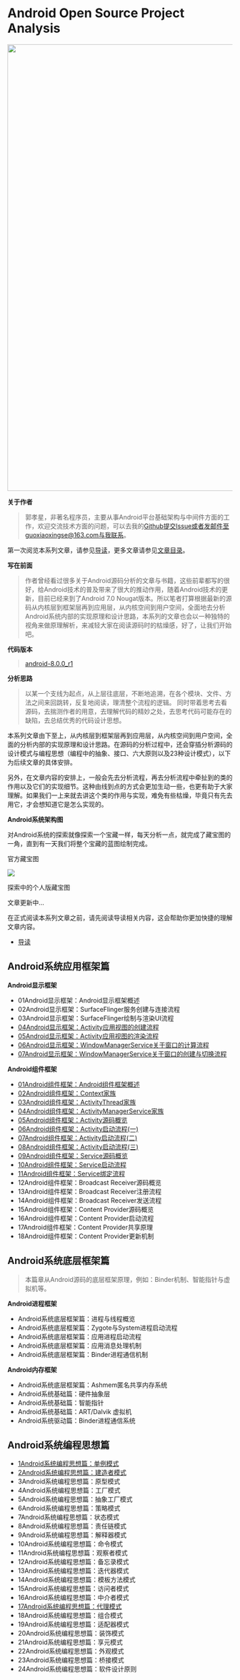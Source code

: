 # Android Open Source Project Analysis

<img src="https://github.com/guoxiaoxing/android-framework-source-code-analysis/raw/master/art/android_logo.jpg" width="1000"/>

**关于作者**

>郭孝星，非著名程序员，主要从事Android平台基础架构与中间件方面的工作，欢迎交流技术方面的问题，可以去我的[Github](https://github.com/guoxiaoxing)提交Issue或者发邮件至guoxiaoxingse@163.com与我联系。

第一次阅览本系列文章，请参见[导读](https://github.com/guoxiaoxing/android-open-source-project-analysis/blob/master/doc/导读.md)，更多文章请参见[文章目录](https://github.com/guoxiaoxing/android-open-source-project-analysis/blob/master/README.md)。

**写在前面**

>作者曾经看过很多关于Android源码分析的文章与书籍，这些前辈都写的很好，给Android技术的普及带来了很大的推动作用，随着Android技术的更
新，目前已经来到了Android 7.0 Nougat版本。所以笔者打算根据最新的源码从内核层到框架层再到应用层，从内核空间到用户空间，全面地去分析
Android系统内部的实现原理和设计思路，本系列的文章也会以一种独特的视角来做原理解析，来减轻大家在阅读源码时的枯燥感，好了，让我们开始吧。

**代码版本**

>[android-8.0.0_r1](https://source.android.com/source/build-numbers.html#source-code-tags-and-builds)

**分析思路**

>以某一个支线为起点，从上层往底层，不断地追溯，在各个模块、文件、方法之间来回跳转，反复地阅读，理清整个流程的逻辑。
同时带着思考去看源码，去揣测作者的用意，去理解代码的精妙之处，去思考代码可能存在的缺陷，去总结优秀的代码设计思想。

本系列文章由下至上，从内核层到框架层再到应用层，从内核空间到用户空间，全面的分析内部的实现原理和设计思路。在源码的分析过程中，还会穿插分析源码的
设计模式与编程思想（编程中的抽象、接口、六大原则以及23种设计模式），以下为后续文章的具体安排。

另外，在文章内容的安排上，一般会先去分析流程，再去分析流程中牵扯到的类的作用以及它们的实现细节。这种由线到点的方式会更加生动一些，也更有助于大家
理解。如果我们一上来就去讲这个类的作用与实现，难免有些枯燥，毕竟只有先去用它，才会想知道它是怎么实现的。

**Android系统架构图**

对Android系统的探索就像探索一个宝藏一样，每天分析一点，就完成了藏宝图的一角，直到有一天我们将整个宝藏的蓝图绘制完成。

官方藏宝图

<img src="https://github.com/guoxiaoxing/android-open-source-project-analysis/raw/master/art/android_system_structure.png"/>

探索中的个人版藏宝图

文章更新中...

在正式阅读本系列文章之前，请先阅读导读相关内容，这会帮助你更加快捷的理解文章内容。

- [导读](https://github.com/guoxiaoxing/android-open-source-project-analysis/blob/master/doc/导读.md)

## Android系统应用框架篇

**Android显示框架**

- 01Android显示框架：Android显示框架概述
- 02Android显示框架：SurfaceFlinger服务创建与连接流程
- 03Android显示框架：SurfaceFlinger绘制与渲染UI流程
- [04Android显示框架：Activity应用视图的创建流程](https://github.com/guoxiaoxing/android-open-source-project-analysis/blob/master/doc/Android系统应用框架篇/Android显示框架/04Android显示框架：Activity应用视图的创建流程.md)
- [05Android显示框架：Activity应用视图的渲染流程](https://github.com/guoxiaoxing/android-open-source-project-analysis/blob/master/doc/Android系统应用框架篇/Android显示框架/05Android显示框架：Activity应用视图的渲染流程.md)
- [06Android显示框架：WindowManagerService关于窗口的计算流程](https://github.com/guoxiaoxing/android-open-source-project-analysis/blob/master/doc/Android系统应用框架篇/Android显示框架/06Android显示框架：WindowManagerService关于窗口的计算流程.md)
- [07Android显示框架：WindowManagerService关于窗口的创建与切换流程](https://github.com/guoxiaoxing/android-open-source-project-analysis/blob/master/doc/Android系统应用框架篇/Android显示框架/06Android显示框架：WindowManagerService关于窗口的创建与切换流程.md)

**Android组件框架**

- [01Android组件框架：Android组件框架概述](https://github.com/guoxiaoxing/android-open-source-project-analysis/blob/master/doc/Android系统应用框架篇/Android组件框架/01Android组件框架：组件框架概述.md)
- [02Android组件框架：Context家族](https://github.com/guoxiaoxing/android-open-source-project-analysis/blob/master/doc/Android系统应用框架篇/Android组件框架/02Android组件框架：Context家族.md)
- [03Android组件框架：ActivityThread家族](https://github.com/guoxiaoxing/android-open-source-project-analysis/blob/master/doc/Android系统应用框架篇/Android组件框架/03Android组件框架：ActivityThread家族.md)
- [04Android组件框架：ActivityManagerService家族](https://github.com/guoxiaoxing/android-open-source-project-analysis/blob/master/doc/Android系统应用框架篇/Android组件框架/04Android组件框架：ActivityManagerService家族.md)
- [05Android组件框架：Activity源码概览](https://github.com/guoxiaoxing/android-open-source-project-analysis/blob/master/doc/Android系统应用框架篇/Android组件框架/005Android组件框架：Activity源码概览.md)
- [06Android组件框架：Activity启动流程(一)](https://github.com/guoxiaoxing/android-open-source-project-analysis/blob/master/doc/Android系统应用框架篇/Android组件框架/06Android组件框架：Activity启动流程(一).md)
- [07Android组件框架：Activity启动流程(二)](https://github.com/guoxiaoxing/android-open-source-project-analysis/blob/master/doc/Android系统应用框架篇/Android组件框架/07Android组件框架：Activity启动流程(二).md)
- [08Android组件框架：Activity启动流程(三)](https://github.com/guoxiaoxing/android-open-source-project-analysis/blob/master/doc/Android系统应用框架篇/Android组件框架/08Android组件框架：Activity启动流程(三).md)
- [09Android组件框架：Service源码概览]()
- [10Android组件框架：Service启动流程](https://github.com/guoxiaoxing/android-open-source-project-analysis/blob/master/doc/Android系统应用框架篇/Android组件框架/10Android组件框架：Service启动流程.md)
- [11Android组件框架：Service绑定流程](https://github.com/guoxiaoxing/android-open-source-project-analysis/blob/master/doc/Android系统应用框架篇/Android组件框架/11Android组件框架：Service绑定流程.md)
- 12Android组件框架：Broadcast Receiver源码概览
- 13Android组件框架：Broadcast Receiver注册流程
- 14Android组件框架：Broadcast Receiver发送流程
- 15Android组件框架：Content Provider源码概览
- 16Android组件框架：Content Provider启动流程
- 17Android组件框架：Content Provider共享原理
- 18Android组件框架：Content Provider更新机制

## Android系统底层框架篇

>本篇章从Android源码的底层框架原理，例如：Binder机制、智能指针与虚拟机等。

**Android进程框架**

- Android系统底层框架篇：进程与线程概览
- Android系统底层框架篇：Zygote与System进程启动流程
- Android系统底层框架篇：应用进程启动流程
- Android系统底层框架篇：应用消息处理机制
- Android系统底层框架篇：Binder进程通信机制

**Android内存框架**

- Android系统底层框架篇：Ashmem匿名共享内存系统
- Android系统基础篇：硬件抽象层
- Android系统基础篇：智能指针
- Android系统基础篇：ART/Dalvik 虚拟机
- Android系统驱动篇：Binder进程通信系统

## Android系统编程思想篇

- [1Android系统编程思想篇：单例模式](https://github.com/guoxiaoxing/android-open-source-project-analysis/blob/master/doc/Android系统编程思想篇/1Android系统编程思想篇：单例模式.md)
- [2Android系统编程思想篇：建造者模式](https://github.com/guoxiaoxing/android-open-source-project-analysis/blob/master/doc/Android系统编程思想篇/2Android系统编程思想篇：建造者模式.md)
- 3Android系统编程思想篇：原型模式
- 4Android系统编程思想篇：工厂模式
- 5Android系统编程思想篇：抽象工厂模式
- 6Android系统编程思想篇：策略模式
- 7Android系统编程思想篇：状态模式
- 8Android系统编程思想篇：责任链模式
- 9Android系统编程思想篇：解释器模式
- 10Android系统编程思想篇：命令模式
- 11Android系统编程思想篇：观察者模式
- 12Android系统编程思想篇：备忘录模式
- 13Android系统编程思想篇：迭代器模式
- 14Android系统编程思想篇：模板方法模式
- 15Android系统编程思想篇：访问者模式
- 16Android系统编程思想篇：中介者模式
- [17Android系统编程思想篇：代理模式](https://github.com/guoxiaoxing/android-open-source-project-analysis/blob/master/doc/Android系统编程思想篇/17Android系统编程思想篇：代理模式.md)
- 18Android系统编程思想篇：组合模式
- 19Android系统编程思想篇：适配器模式
- 20Android系统编程思想篇：装饰模式
- 21Android系统编程思想篇：享元模式
- 22Android系统编程思想篇：外观模式
- 23Android系统编程思想篇：桥接模式
- 24Android系统编程思想篇：软件设计原则